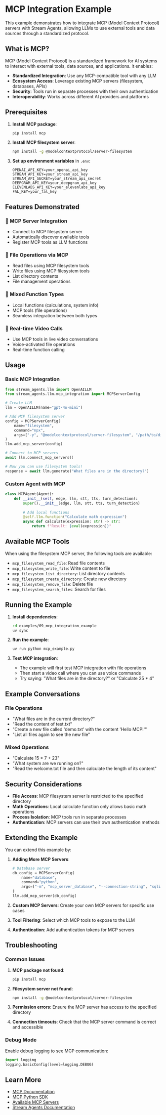 # MCP Integration Example

This example demonstrates how to integrate MCP (Model Context Protocol) servers with Stream Agents, allowing LLMs to use external tools and data sources through a standardized protocol.

## What is MCP?

MCP (Model Context Protocol) is a standardized framework for AI systems to interact with external tools, data sources, and applications. It enables:

- **Standardized Integration**: Use any MCP-compatible tool with any LLM
- **Ecosystem Access**: Leverage existing MCP servers (filesystem, databases, APIs)
- **Security**: Tools run in separate processes with their own authentication
- **Interoperability**: Works across different AI providers and platforms

## Prerequisites

1. **Install MCP package**:
   ```bash
   pip install mcp
   ```

2. **Install MCP filesystem server**:
   ```bash
   npm install -g @modelcontextprotocol/server-filesystem
   ```

3. **Set up environment variables** in `.env`:
   ```
   OPENAI_API_KEY=your_openai_api_key
   STREAM_API_KEY=your_stream_api_key
   STREAM_API_SECRET=your_stream_api_secret
   DEEPGRAM_API_KEY=your_deepgram_api_key
   ELEVENLABS_API_KEY=your_elevenlabs_api_key
   FAL_KEY=your_fal_key
   ```

## Features Demonstrated

### 🔧 **MCP Server Integration**
- Connect to MCP filesystem server
- Automatically discover available tools
- Register MCP tools as LLM functions

### 📁 **File Operations via MCP**
- Read files using MCP filesystem tools
- Write files using MCP filesystem tools
- List directory contents
- File management operations

### 🧮 **Mixed Function Types**
- Local functions (calculations, system info)
- MCP tools (file operations)
- Seamless integration between both types

### 🎥 **Real-time Video Calls**
- Use MCP tools in live video conversations
- Voice-activated file operations
- Real-time function calling

## Usage

### Basic MCP Integration

```python
from stream_agents.llm import OpenAILLM
from stream_agents.llm.mcp_integration import MCPServerConfig

# Create LLM
llm = OpenAILLM(name="gpt-4o-mini")

# Add MCP filesystem server
config = MCPServerConfig(
    name="filesystem",
    command="npx",
    args=["-y", "@modelcontextprotocol/server-filesystem", "/path/to/directory"]
)
llm.add_mcp_server(config)

# Connect to MCP servers
await llm.connect_mcp_servers()

# Now you can use filesystem tools!
response = await llm.generate("What files are in the directory?")
```

### Custom Agent with MCP

```python
class MCPAgent(Agent):
    def __init__(self, edge, llm, stt, tts, turn_detection):
        super().__init__(edge, llm, stt, tts, turn_detection)
        
        # Add local functions
        @self.llm.function("Calculate math expression")
        async def calculate(expression: str) -> str:
            return f"Result: {eval(expression)}"
```

## Available MCP Tools

When using the filesystem MCP server, the following tools are available:

- `mcp_filesystem_read_file`: Read file contents
- `mcp_filesystem_write_file`: Write content to file
- `mcp_filesystem_list_directory`: List directory contents
- `mcp_filesystem_create_directory`: Create new directory
- `mcp_filesystem_remove_file`: Delete file
- `mcp_filesystem_search_files`: Search for files

## Running the Example

1. **Install dependencies**:
   ```bash
   cd examples/09_mcp_integration_example
   uv sync
   ```

2. **Run the example**:
   ```bash
   uv run python mcp_example.py
   ```

3. **Test MCP integration**:
   - The example will first test MCP integration with file operations
   - Then start a video call where you can use voice commands
   - Try saying: "What files are in the directory?" or "Calculate 25 * 4"

## Example Conversations

### File Operations
- "What files are in the current directory?"
- "Read the content of test.txt"
- "Create a new file called 'demo.txt' with the content 'Hello MCP!'"
- "List all files again to see the new file"

### Mixed Operations
- "Calculate 15 * 7 + 23"
- "What system are we running on?"
- "Read the welcome.txt file and then calculate the length of its content"

## Security Considerations

- **File Access**: MCP filesystem server is restricted to the specified directory
- **Math Operations**: Local calculate function only allows basic math operations
- **Process Isolation**: MCP tools run in separate processes
- **Authentication**: MCP servers can use their own authentication methods

## Extending the Example

You can extend this example by:

1. **Adding More MCP Servers**:
   ```python
   # Database server
   db_config = MCPServerConfig(
       name="database",
       command="python",
       args=["-m", "mcp_server_database", "--connection-string", "sqlite:///test.db"]
   )
   llm.add_mcp_server(db_config)
   ```

2. **Custom MCP Servers**: Create your own MCP servers for specific use cases

3. **Tool Filtering**: Select which MCP tools to expose to the LLM

4. **Authentication**: Add authentication tokens for MCP servers

## Troubleshooting

### Common Issues

1. **MCP package not found**:
   ```bash
   pip install mcp
   ```

2. **Filesystem server not found**:
   ```bash
   npm install -g @modelcontextprotocol/server-filesystem
   ```

3. **Permission errors**: Ensure the MCP server has access to the specified directory

4. **Connection timeouts**: Check that the MCP server command is correct and accessible

### Debug Mode

Enable debug logging to see MCP communication:

```python
import logging
logging.basicConfig(level=logging.DEBUG)
```

## Learn More

- [MCP Documentation](https://modelcontextprotocol.io/)
- [MCP Python SDK](https://github.com/modelcontextprotocol/python-sdk)
- [Available MCP Servers](https://github.com/modelcontextprotocol/servers)
- [Stream Agents Documentation](https://getstream.io/video/docs/python-ai/)
